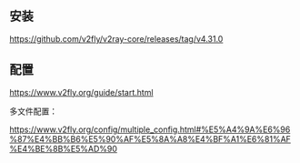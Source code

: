 ## 安装

https://github.com/v2fly/v2ray-core/releases/tag/v4.31.0



## 配置

https://www.v2fly.org/guide/start.html



多文件配置：

https://www.v2fly.org/config/multiple_config.html#%E5%A4%9A%E6%96%87%E4%BB%B6%E5%90%AF%E5%8A%A8%E4%BF%A1%E6%81%AF%E4%BE%8B%E5%AD%90

